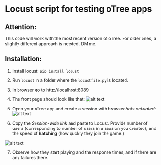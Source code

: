 # Locust script for testing oTree apps

## Attention:
This code will work with the most recent version of oTree. For older ones, a slightly different approach is needed. DM me.

## Installation:
1. Install locust: 
`pip install locust`

2. Run `locust` in a folder where the `locustfile.py` is located.

3. In browser go to <http://localhost:8089>

4. The front page should look like that:
![alt text][front]

[front]: https://raw.githubusercontent.com/chapkovski/locust-otree/master/img/locust_first_page.png "Front"

5. Open your oTree app and create a session with *browser bots activated*:
![alt text][session10]

[session10]: https://raw.githubusercontent.com/chapkovski/locust-otree/master/img/session_10.gif "Session 10"

6. Copy the *Session-wide link* and paste to Locust. Provide number of users 
(corresponding to number of users in a session you created), and the speed of 
__hatching__ (how quckly they join the game.)

![alt text][paste]

[paste]: https://raw.githubusercontent.com/chapkovski/locust-otree/master/img/paste_to_locust.gif "Session 10"


7. Observe how they start playing and the response times, and if there are any failures there.


 